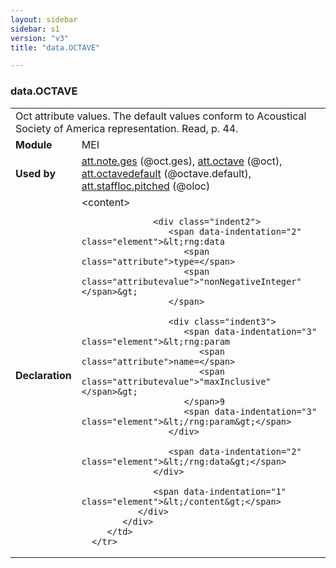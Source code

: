 ```yaml
---
layout: sidebar
sidebar: s1
version: "v3"
title: "data.OCTAVE"

---
```


<div class="macroSpec">
   <h3 id="data.OCTAVE">data.OCTAVE</h3>
   <table class="wovenodd">
      <tr>
         <td colspan="2" class="wovenodd-col2">Oct attribute values. The default values conform to Acoustical Society of America
            representation. Read, p. 44.
         </td>
      </tr>
      <tr>
         <td class="wovenodd-col1">
            <strong>Module</strong>
         </td>
         <td class="wovenodd-col2">MEI</td>
      </tr>
      <tr>
         <td class="wovenodd-col1">
            <strong>Used by</strong>
         </td>
         <td class="wovenodd-col2">
            <div class="parent">
               <a class="link_odd_classSpec" href="/{{ site.baseurl }}/{{ page.version }}/attribute-classes/att.note.ges.html">att.note.ges</a> (@oct.ges), 
               <a class="link_odd_classSpec" href="/{{ site.baseurl }}/{{ page.version }}/attribute-classes/att.octave.html">att.octave</a> (@oct), 
               <a class="link_odd_classSpec" href="/{{ site.baseurl }}/{{ page.version }}/attribute-classes/att.octavedefault.html">att.octavedefault</a> (@octave.default), 
               <a class="link_odd_classSpec" href="/{{ site.baseurl }}/{{ page.version }}/attribute-classes/att.staffloc.pitched.html">att.staffloc.pitched</a> (@oloc)
            </div>
         </td>
      </tr>
      <tr>
         <td class="wovenodd-col1">
            <strong>Declaration</strong>
         </td>
         <td class="wovenodd-col2">
            <div xml:space="preserve" class="pre">
               <div class="indent1">
                  <span data-indentation="1" class="element">&lt;content&gt;</span>
                  
                  <div class="indent2">
                     <span data-indentation="2" class="element">&lt;rng:data 
                        <span class="attribute">type=</span>
                        <span class="attributevalue">"nonNegativeInteger"</span>&gt;
                     </span>
                     
                     <div class="indent3">
                        <span data-indentation="3" class="element">&lt;rng:param 
                           <span class="attribute">name=</span>
                           <span class="attributevalue">"maxInclusive"</span>&gt;
                        </span>9
                        <span data-indentation="3" class="element">&lt;/rng:param&gt;</span>
                     </div>
                     
                     <span data-indentation="2" class="element">&lt;/rng:data&gt;</span>
                  </div>
                  
                  <span data-indentation="1" class="element">&lt;/content&gt;</span>
               </div>
            </div>
         </td>
      </tr>
   </table>
</div>